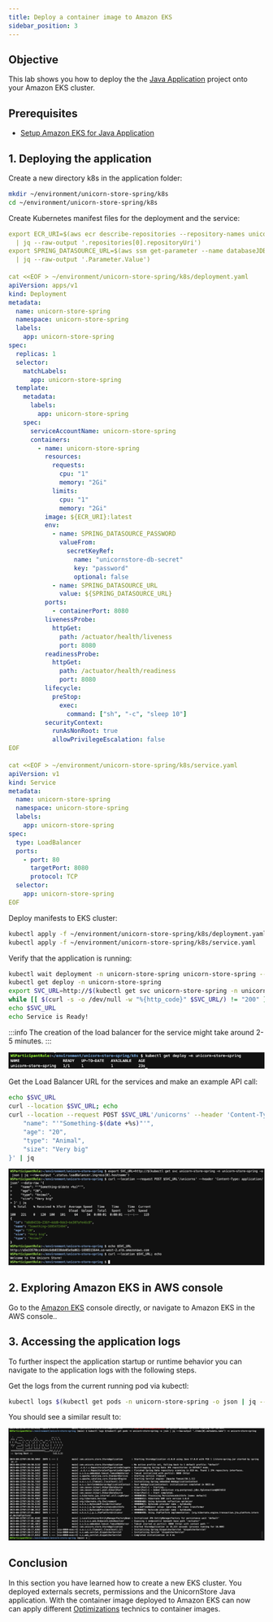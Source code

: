 ```yaml
---
title: Deploy a container image to Amazon EKS
sidebar_position: 3
---
```


## Objective

This lab shows you how to deploy the the [Java Application](introduction/java/workshop-setup.md) project onto your Amazon EKS cluster.

## Prerequisites

- [Setup Amazon EKS for Java Application](../../eks/java/eks-setup.md)

## 1. Deploying the application

Create a new directory k8s in the application folder:

```bash showLineNumbers
mkdir ~/environment/unicorn-store-spring/k8s
cd ~/environment/unicorn-store-spring/k8s
```

Create Kubernetes manifest files for the deployment and the service:

```yml showLineNumbers
export ECR_URI=$(aws ecr describe-repositories --repository-names unicorn-store-spring \
  | jq --raw-output '.repositories[0].repositoryUri')
export SPRING_DATASOURCE_URL=$(aws ssm get-parameter --name databaseJDBCConnectionString \
  | jq --raw-output '.Parameter.Value')

cat <<EOF > ~/environment/unicorn-store-spring/k8s/deployment.yaml
apiVersion: apps/v1
kind: Deployment
metadata:
  name: unicorn-store-spring
  namespace: unicorn-store-spring
  labels:
    app: unicorn-store-spring
spec:
  replicas: 1
  selector:
    matchLabels:
      app: unicorn-store-spring
  template:
    metadata:
      labels:
        app: unicorn-store-spring
    spec:
      serviceAccountName: unicorn-store-spring
      containers:
        - name: unicorn-store-spring
          resources:
            requests:
              cpu: "1"
              memory: "2Gi"
            limits:
              cpu: "1"
              memory: "2Gi"
          image: ${ECR_URI}:latest
          env:
            - name: SPRING_DATASOURCE_PASSWORD
              valueFrom:
                secretKeyRef:
                  name: "unicornstore-db-secret"
                  key: "password"
                  optional: false
            - name: SPRING_DATASOURCE_URL
              value: ${SPRING_DATASOURCE_URL}
          ports:
            - containerPort: 8080
          livenessProbe:
            httpGet:
              path: /actuator/health/liveness
              port: 8080
          readinessProbe:
            httpGet:
              path: /actuator/health/readiness
              port: 8080
          lifecycle:
            preStop:
              exec:
                command: ["sh", "-c", "sleep 10"]
          securityContext:
            runAsNonRoot: true
            allowPrivilegeEscalation: false
EOF

cat <<EOF > ~/environment/unicorn-store-spring/k8s/service.yaml
apiVersion: v1
kind: Service
metadata:
  name: unicorn-store-spring
  namespace: unicorn-store-spring
  labels:
    app: unicorn-store-spring
spec:
  type: LoadBalancer
  ports:
    - port: 80
      targetPort: 8080
      protocol: TCP
  selector:
    app: unicorn-store-spring
EOF
```

Deploy manifests to EKS cluster:

```bash showLineNumbers
kubectl apply -f ~/environment/unicorn-store-spring/k8s/deployment.yaml
kubectl apply -f ~/environment/unicorn-store-spring/k8s/service.yaml
```

Verify that the application is running:

```bash showLineNumbers
kubectl wait deployment -n unicorn-store-spring unicorn-store-spring --for condition=Available=True --timeout=120s
kubectl get deploy -n unicorn-store-spring
export SVC_URL=http://$(kubectl get svc unicorn-store-spring -n unicorn-store-spring -o json | jq --raw-output '.status.loadBalancer.ingress[0].hostname')
while [[ $(curl -s -o /dev/null -w "%{http_code}" $SVC_URL/) != "200" ]]; do echo "Service not yet available ..." &&  sleep 5; done
echo $SVC_URL
echo Service is Ready!
```

:::info
The creation of the load balancer for the service might take around 2-5 minutes.
:::

![eks-deploy](./images/eks-deploy.png)

Get the Load Balancer URL for the services and make an example API call:

```bash showLineNumbers
echo $SVC_URL
curl --location $SVC_URL; echo
curl --location --request POST $SVC_URL'/unicorns' --header 'Content-Type: application/json' --data-raw '{
    "name": "'"Something-$(date +%s)"'",
    "age": "20",
    "type": "Animal",
    "size": "Very big"
}' | jq
```

![eks-welcome](./images/eks-welcome.png)

## 2. Exploring Amazon EKS in AWS console

Go to the [Amazon EKS](https://console.aws.amazon.com/eks/home#/) console directly, or navigate to Amazon EKS in the AWS console..

## 3. Accessing the application logs

To further inspect the application startup or runtime behavior you can navigate to the application logs with the following steps.

Get the logs from the current running pod via kubectl:

```bash showLineNumbers
kubectl logs $(kubectl get pods -n unicorn-store-spring -o json | jq --raw-output '.items[0].metadata.name') -n unicorn-store-spring
```

You should see a similar result to:

![eks-initial-log](./images/eks-initial-log.png)

## Conclusion

In this section you have learned how to create a new EKS cluster. You deployed externals secrets, permissions and the UnicornStore Java application. With the container image deployed to Amazon EKS can now can apply different [Optimizations](optimizations/java/optimize-containers.md) technics to container images.
